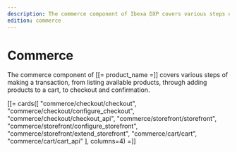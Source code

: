 ```yaml
---
description: The commerce component of Ibexa DXP covers various steps of making a transaction from listing available products, through adding products to a cart, to checkout and confirmation.
edition: commerce
---
```


# Commerce

The commerce component of [[= product_name =]] covers various steps of making a transaction,
from listing available products, through adding products to a cart, to checkout and confirmation.

[[= cards([
"commerce/checkout/checkout",
"commerce/checkout/configure_checkout",
"commerce/checkout/checkout_api",
"commerce/storefront/storefront",
"commerce/storefront/configure_storefront",
"commerce/storefront/extend_storefront",
"commerce/cart/cart",
"commerce/cart/cart_api"
], columns=4) =]]
